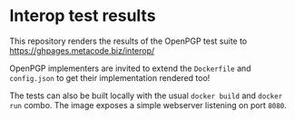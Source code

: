 # Interop test results

This repository renders the results of the OpenPGP test suite to https://ghpages.metacode.biz/interop/

OpenPGP implementers are invited to extend the `Dockerfile` and `config.json` to get their implementation rendered too!

The tests can also be built locally with the usual `docker build` and `docker run` combo.
The image exposes a simple webserver listening on port `8080`.
